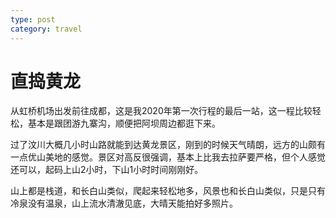 ```yaml
---
type: post
category: travel
---
```

# 直捣黄龙

从虹桥机场出发前往成都，这是我2020年第一次行程的最后一站，这一程比较轻松，基本是跟团游九寨沟，顺便把阿坝周边都逛下来。

过了汶川大概几小时山路就能到达黄龙景区，刚到的时候天气晴朗，远方的山颇有一点优山美地的感觉。景区对高反很强调，基本上比我去拉萨要严格，但个人感觉还可以，起码上山2小时，下山1小时时间刚刚好。

山上都是栈道，和长白山类似，爬起来轻松地多，风景也和长白山类似，只是只有冷泉没有温泉，山上流水清澈见底，大晴天能拍好多照片。